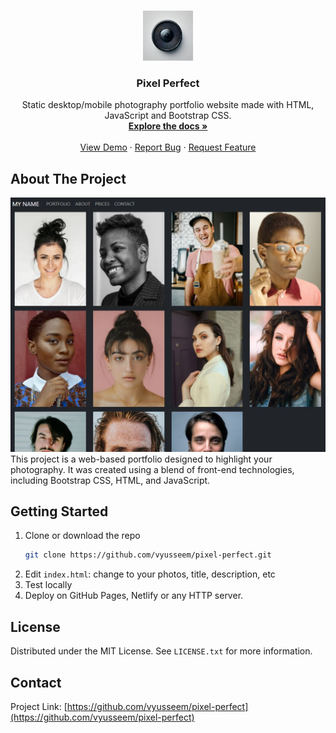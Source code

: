 <!-- Improved compatibility of back to top link: See: https://github.com/othneildrew/Best-README-Template/pull/73 -->
<a id="readme-top"></a>
<!--
*** Thanks for checking out the Best-README-Template. If you have a suggestion
*** that would make this better, please fork the repo and create a pull request
*** or simply open an issue with the tag "enhancement".
*** Don't forget to give the project a star!
*** Thanks again! Now go create something AMAZING! :D
-->



<!-- PROJECT SHIELDS -->
<!--
*** I'm using markdown "reference style" links for readability.
*** Reference links are enclosed in brackets [ ] instead of parentheses ( ).
*** See the bottom of this document for the declaration of the reference variables
*** for contributors-url, forks-url, etc. This is an optional, concise syntax you may use.
*** https://www.markdownguide.org/basic-syntax/#reference-style-links
-->


<!-- PROJECT LOGO -->
<br />
<div align="center">
  <a href="https://github.com/vyusseem/pixel-perfect">
    <img src="misc/logo.jpg" alt="Logo" width="80" height="80">
  </a>

<h3 align="center">Pixel Perfect</h3>

  <p align="center">
    Static desktop/mobile photography portfolio website made with HTML, JavaScript and Bootstrap CSS.
    <br />
    <a href="https://github.com/vyusseem/pixel-perfect"><strong>Explore the docs »</strong></a>
    <br />
    <br />
    <a href="https://github.com/vyusseem/pixel-perfect">View Demo</a>
    ·
    <a href="https://github.com/vyusseem/pixel-perfect/issues/new?labels=bug&template=bug-report---.md">Report Bug</a>
    ·
    <a href="https://github.com/vyusseem/pixel-perfect/issues/new?labels=enhancement&template=feature-request---.md">Request Feature</a>
  </p>
</div>

<!-- ABOUT THE PROJECT -->
## About The Project
<img src="misc/screenshot.jpg"/>
This project is a web-based portfolio designed to highlight your photography. It was created using a blend of front-end technologies, including Bootstrap CSS, HTML, and JavaScript.

<!-- GETTING STARTED -->
## Getting Started
1. Clone or download the repo
   ```sh
   git clone https://github.com/vyusseem/pixel-perfect.git
   ```
3. Edit `index.html`: change to your photos, title, description, etc
4. Test locally
5. Deploy on GitHub Pages, Netlify or any HTTP server.

<!-- LICENSE -->
## License
Distributed under the MIT License. See `LICENSE.txt` for more information.

<!-- CONTACT -->
## Contact
Project Link: [https://github.com/vyusseem/pixel-perfect](https://github.com/vyusseem/pixel-perfect)

